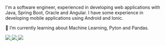 I'm a software engineer, experienced in developing web applications with Java, Spring Boot, Oracle and Angular. I have some experience in developing mobile applications using Android and Ionic.

🌱 I’m currently learning about Machine Learning, Pyton and Pandas.

<a href="https://github.com/flaviotrezena" alt="github" target="_blank">
<img src="https://img.shields.io/badge/GitHub-000000?&style=flat-square&logo=GitHub&logoColor=white">
</a>

<a href="https://www.linkedin.com/in/flavio-trezena-59bb7a1" alt="linkedin" target="_blank">
<img src="https://img.shields.io/badge/LinkedIn-%230077B5.svg?&style=flat-square&logo=linkedin&logoColor=white">
</a>

<a href="https://www.kaggle.com/flaviotrezena" alt="kaggle" target="_blank">
<img src="https://img.shields.io/badge/kaggle-%230077B5.svg?&style=flat-square&logo=kaggle&logoColor=white">
</a>

